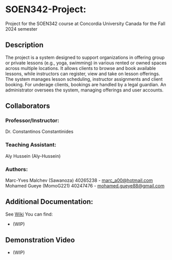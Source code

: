 # SOEN342-Project:
Project for the SOEN342 course at Concordia University Canada for the Fall 2024 semester

## Description
The project is a system designed to support organizations in offering group or private lessons (e.g., yoga, swimming) in various rented or owned spaces across multiple locations. It allows clients to browse and book available lessons, while instructors can register, view and take on lesson offerings. The system manages lesson scheduling, instructor assignments and client booking. For underage clients, bookings are handled by a legal guardian. An administrator oversees the system, managing offerings and user accounts.

## Collaborators
### Professor/Instructor:
Dr. Constantinos Constantinides

### Teaching Assistant:
Aly Hussein (Aly-Hussein)

### Authors:
Marc-Yves Malchev (Sawanoza) 40265238 - marc_a00@hotmail.com  
Mohamed Gueye (MomoG221) 40247476 - mohamed.gueye88@gmail.com

## Additional Documentation:
See [Wiki]()
You can find:
- (WIP)

## Demonstration Video
- (WIP)
